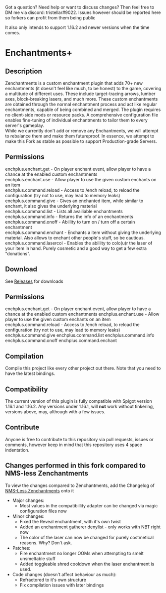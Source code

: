 Got a question? Need help or want to discuss changes? Then feel free to DM me via discord: tristellar#9022. Issues however should be reported here so forkers can profit from them being public

It also only intends to support 1.16.2 and newer versions when the time comes.

# Enchantments+
## Description
Zenchantments is a custom enchantment plugin that adds 70+ new enchantments (it doesn't feel like much, to be honest) to the game, covering a multitude of different uses. These include target-tracing arrows, lumber axes, block-breaking lasers, and much more. These custom enchantments are obtained through the normal enchantment process and act like regular enchantments, capable of being combined and merged. The plugin requires no client-side mods or resource packs. A comprehensive configuration file enables fine-tuning of individual enchantments to tailor them to every server's gameplay. 
<br> While we currently don't add or remove any Enchantments, we will attempt to rebalance them and make them futureproof. In essence, we attempt to make this Fork as stable as possible to support Production-grade Servers.

## Permissions
enchplus.enchant.get - On player enchant event, allow player to have a chance at the enabled custom enchantments<br>
enchplus.enchant.use - Allow player to use the given custom enchants on an item<br>
enchplus.command.reload - Access to /ench reload, to reload the configuration (try not to use, may lead to memory leaks)<br>
enchplus.command.give - Gives an enchanted item, while similar to enchant, it also gives the underlying material<br>
enchplus.command.list - Lists all availiable enchantments<br>
enchplus.command.info - Returns the info of an enchantments<br>
enchplus.command.onoff - Abillity to turn on / turn off a certain enchantment<br>
enchplus.command.enchant - Enchants a item without giving the underlying material. Also allows to enchant other people's stuff, so be cautious.<br>
enchplus.command.lasercol - Enables the abillity to colo(u)r the laser of your item in hand. Purely cosmetic and a good way to get a few extra "donations".<br>

## Download
See [Releases](https://github.com/Geolykt/EnchantmentsPlus/releases) for downloads

## Permissions
enchplus.enchant.get - On player enchant event, allow player to have a chance at the enabled custom enchantments
enchplus.enchant.use - Allow player to use the given custom enchants on an item
enchplus.command.reload - Access to /ench reload, to reload the configuration (try not to use, may lead to memory leaks)
enchplus.command.give 
enchplus.command.list
enchplus.command.info
enchplus.command.onoff
enchplus.command.enchant

## Compilation
Compile this project like every other project out there. Note that you need to have the latest bindings.

## Compatibility
The current version of this plugin is fully compatible with Spigot version 1.16.1 and 1.16.2. Any versions under 1.16.1, will **not** work without tinkering, versions above, may, although with a few issues.

## Contribute
Anyone is free to contribute to this repository via pull requests, issues or comments, however keep in mind that this repository uses 4 space indentation.

## Changes performed in this fork compared to NMS-less Zenchantments
To view the changes compared to Zenchantments, add the Changelog of [NMS-Less Zenchantments](https://github.com/Geolykt/NMSless-Zenchantments#changes-performed-in-this-fork) onto it
<ul>
 <li>Major changes:
  <ul>
   <li>Most values in the compatibillity adapter can be changed via magic configuration files now</li>
  </ul>
 </li>
 <li>Minor changes:
  <ul>
   <li>Fixed the Reveal enchantment, with it's own twist</li>
   <li>Added an enchantment gatherer denylist - only works with NBT right now</li>
   <li>The color of the laser can now be changed for purely costmetical reasons. Why? Don't ask.</li>
  </ul>
 </li>
 <li>Patches:
  <ul>
   <li>Fire enchantment no longer OOMs when attempting to smelt unsmeltable stuff</li>
   <li>Added toggleable shred cooldown when the laser enchantment is used.</li>
  </ul>
 </li>
 <li>Code changes (doesn't affect behaviour as much):
  <ul>
   <li>Refractored to it's own structure</li>
   <li>Fix compilation issues with later bindings</li>
  </ul>
 </li>
</ul>
